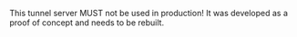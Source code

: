 This tunnel server MUST not be used in production! It was developed as a proof of concept and needs to be rebuilt. 
